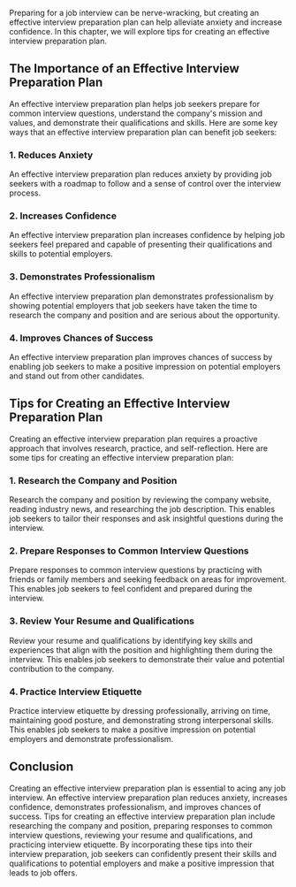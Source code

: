 
Preparing for a job interview can be nerve-wracking, but creating an effective interview preparation plan can help alleviate anxiety and increase confidence. In this chapter, we will explore tips for creating an effective interview preparation plan.

The Importance of an Effective Interview Preparation Plan
---------------------------------------------------------

An effective interview preparation plan helps job seekers prepare for common interview questions, understand the company's mission and values, and demonstrate their qualifications and skills. Here are some key ways that an effective interview preparation plan can benefit job seekers:

### 1. Reduces Anxiety

An effective interview preparation plan reduces anxiety by providing job seekers with a roadmap to follow and a sense of control over the interview process.

### 2. Increases Confidence

An effective interview preparation plan increases confidence by helping job seekers feel prepared and capable of presenting their qualifications and skills to potential employers.

### 3. Demonstrates Professionalism

An effective interview preparation plan demonstrates professionalism by showing potential employers that job seekers have taken the time to research the company and position and are serious about the opportunity.

### 4. Improves Chances of Success

An effective interview preparation plan improves chances of success by enabling job seekers to make a positive impression on potential employers and stand out from other candidates.

Tips for Creating an Effective Interview Preparation Plan
---------------------------------------------------------

Creating an effective interview preparation plan requires a proactive approach that involves research, practice, and self-reflection. Here are some tips for creating an effective interview preparation plan:

### 1. Research the Company and Position

Research the company and position by reviewing the company website, reading industry news, and researching the job description. This enables job seekers to tailor their responses and ask insightful questions during the interview.

### 2. Prepare Responses to Common Interview Questions

Prepare responses to common interview questions by practicing with friends or family members and seeking feedback on areas for improvement. This enables job seekers to feel confident and prepared during the interview.

### 3. Review Your Resume and Qualifications

Review your resume and qualifications by identifying key skills and experiences that align with the position and highlighting them during the interview. This enables job seekers to demonstrate their value and potential contribution to the company.

### 4. Practice Interview Etiquette

Practice interview etiquette by dressing professionally, arriving on time, maintaining good posture, and demonstrating strong interpersonal skills. This enables job seekers to make a positive impression on potential employers and demonstrate professionalism.

Conclusion
----------

Creating an effective interview preparation plan is essential to acing any job interview. An effective interview preparation plan reduces anxiety, increases confidence, demonstrates professionalism, and improves chances of success. Tips for creating an effective interview preparation plan include researching the company and position, preparing responses to common interview questions, reviewing your resume and qualifications, and practicing interview etiquette. By incorporating these tips into their interview preparation, job seekers can confidently present their skills and qualifications to potential employers and make a positive impression that leads to job offers.
